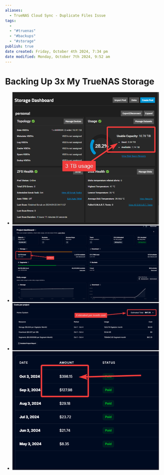 ```yaml
---
aliases:
  - TrueNAS Cloud Sync - Duplicate Files Issue
tags:
  - 
  - "#truenas"
  - "#backups"
  - "#storage"
publish: true
date created: Friday, October 4th 2024, 7:34 pm
date modified: Monday, October 7th 2024, 9:52 am
---
```


# Backing Up 3x My TrueNAS Storage

- ![](_attachments/file-20241004193551033.png)
- ![](_attachments/file-20241004193617289.png)
- ![](_attachments/file-20241004193700003.png)
- ![](_attachments/file-20241004193720283.png)